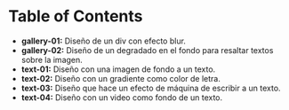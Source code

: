 # Table of Contents

- **gallery-01:** Diseño de un div con efecto blur.
- **gallery-02:** Diseño de un degradado en el fondo para resaltar textos sobre la imagen.
- **text-01:** Diseño con una imagen de fondo a un texto.
- **text-02:** Diseño con un gradiente como color de letra.
- **text-03:** Diseño que hace un efecto de máquina de escribir a un texto.
- **text-04:** Diseño con un video como fondo de un texto.
